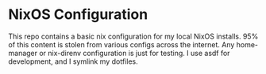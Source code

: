 # NixOS Configuration

This repo contains a basic nix configuration for my local NixOS installs. 95% of this content is stolen from various configs across the internet. 
Any home-manager or nix-direnv configuration is just for testing.  I use asdf for development, and I symlink my dotfiles.
